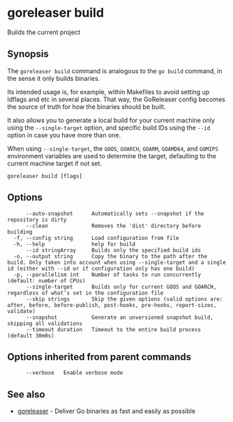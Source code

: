 # goreleaser build

Builds the current project

## Synopsis

The `goreleaser build` command is analogous to the `go build` command, in the sense it only builds binaries.

Its intended usage is, for example, within Makefiles to avoid setting up ldflags and etc in several places. That way, the GoReleaser config becomes the source of truth for how the binaries should be built.

It also allows you to generate a local build for your current machine only using the `--single-target` option, and specific build IDs using the `--id` option in case you have more than one.

When using `--single-target`, the `GOOS`, `GOARCH`, `GOARM`, `GOAMD64`, and `GOMIPS` environment variables are used to determine the target, defaulting to the current machine target if not set.


```
goreleaser build [flags]
```

## Options

```
      --auto-snapshot      Automatically sets --snapshot if the repository is dirty
      --clean              Removes the 'dist' directory before building
  -f, --config string      Load configuration from file
  -h, --help               help for build
      --id stringArray     Builds only the specified build ids
  -o, --output string      Copy the binary to the path after the build. Only taken into account when using --single-target and a single id (either with --id or if configuration only has one build)
  -p, --parallelism int    Number of tasks to run concurrently (default: number of CPUs)
      --single-target      Builds only for current GOOS and GOARCH, regardless of what's set in the configuration file
      --skip strings       Skip the given options (valid options are: after, before, before-publish, post-hooks, pre-hooks, report-sizes, validate)
      --snapshot           Generate an unversioned snapshot build, skipping all validations
      --timeout duration   Timeout to the entire build process (default 30m0s)
```

## Options inherited from parent commands

```
      --verbose   Enable verbose mode
```

## See also

* [goreleaser](goreleaser.md)	 - Deliver Go binaries as fast and easily as possible

